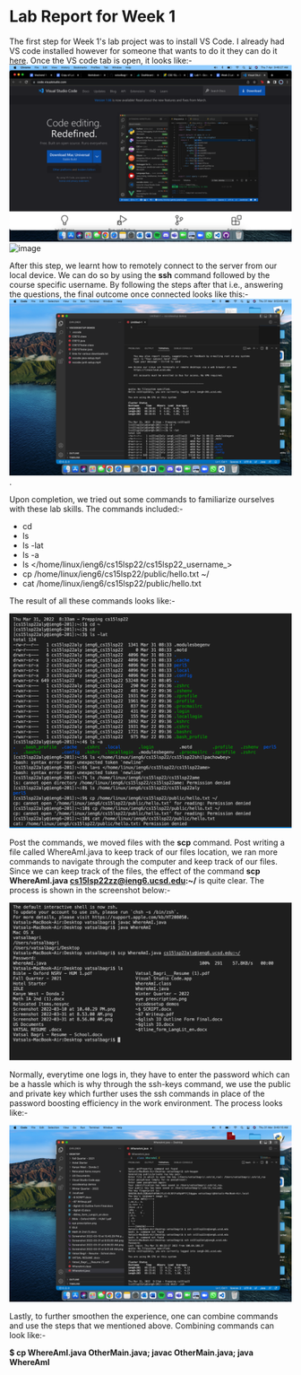 # Lab Report for Week 1

The first step for Week 1's lab project was to install VS Code. I already had VS code installed however for someone that wants to do it they can do it [here](https://code.visualstudio.com/). Once the VS code tab is open, it looks like:-
![image](vs-code-website.png)
![image](lab-report-openingvscode.png)

After this step, we learnt how to remotely connect to the server from our local device.
We can do so by using the **ssh** command followed by the course specific username. By following the steps after that i.e., answering the questions, the final outcome once connected looks like this:-
![image](lab-report-ss-1.png).

Upon completion, we tried out some commands to familiarize ourselves with these lab skills. The commands included:- 

* cd
* ls
* ls -lat
* ls -a
* ls </home/linux/ieng6/cs15lsp22/cs15lsp22_username_> 
* cp /home/linux/ieng6/cs15lsp22/public/hello.txt ~/
* cat /home/linux/ieng6/cs15lsp22/public/hello.txt

The result of all these commands looks like:-

![image](lab-report-ss-2.png)

Post the commands, we moved files with the **scp** command. Post writing a file called WhereAmI.java to keep track of our files location, we ran more commands to navigate through the computer and keep track of our files. Since we can keep track of the files, the effect of the command **scp WhereAmI.java cs15lsp22zz@ieng6.ucsd.edu:~/** is quite clear. The process is shown in the screenshot below:- 

![image](lab-report-ss-3.png)

Normally, everytime one logs in, they have to enter the password which can be a hassle which is why through the ssh-keys command, we use the public and private key which further uses the ssh commands in place of the password boosting efficiency in the work environment. The process looks like:-

![image](lab-report-ss-4.png)

Lastly, to further smoothen the experience, one can combine commands and use the steps that we mentioned above.
Combining commands can look like:- 

**$ cp WhereAmI.java OtherMain.java; javac OtherMain.java; java WhereAmI**